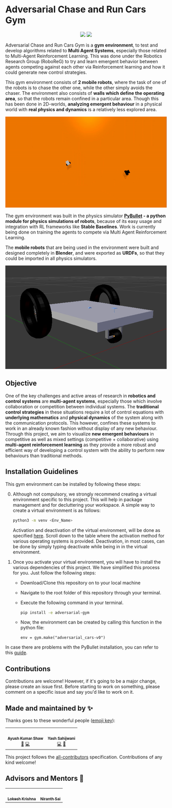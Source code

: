 # Adversarial Chase and Run Cars Gym 
<div align="center">
   <img src=https://img.shields.io/badge/version-0.0.1-red>
   <img src=https://img.shields.io/badge/license-MIT-brightgreen>
</div>

Adversarial Chase and Run Cars Gym is a **gym environment**, to test and develop algorithms related to **Multi Agent Systems**, especially those related to Multi-Agent Reinforcement Learning. This was done under the Robotics Research Group (RoboReG) to try and learn emergent behavior between agents competing against each other via Reinforcement learning and how it could generate new control strategies.

This gym environment consists of **2 mobile robots**, where the task of one of the robots is to chase the other one, while the other simply avoids the chaser. The environment also consists of **walls which define the operating area**, so that the robots remain confined in a particular area. Though this has been done in 2D-worlds, **analyzing emergent behaviour** in a physical world with **real physics and dynamics** is a relatively less explored area.

<p align="center">
   <img src="media/cars.gif">
</p>

The gym environment was built in the physics simulator **[PyBullet](https://pybullet.org/) - a python module for physics simulations of robots**, because of its easy usage and integration with RL frameworks like **Stable Baselines**. Work is currently being done on training the agents to compete via Multi Agent Reinforcement Learning.

The **mobile robots** that are being used in the environment were built and designed completely in **Blender**, and were exported as **URDFs**, so that they could be imported in all physics simulators.

<p align="center">
<img src="media/auto.png">
</p>

## Objective

One of the key challenges and active areas of research in **robotics and control systems** are **multi-agent systems**, especially those which involve collaboration or competition between individual systems. The **traditional control strategies** in these situations require a lot of control equations with **underlying mathematics** and **physical dynamics** of the system along with the communication protocols. This however, confines these systems to work in an already known fashion without display of any new behaviour. Through this project, we aim to visualize **new emergent behaviours** in competitive as well as mixed settings (competitive + collaborative) using **multi-agent reinforcement learning** as they provide a more robust and efficient way of developing a control system with the ability to perform new behaviours than traditional methods.

## Installation Guidelines

This gym environment can be installed by following these steps:

0. Although not compulsory, we strongly recommend creating a virtual environment specific to this project. This will help in package management and for decluttering your workspace. A simple way to create a virtual environment is as follows:

   ~~~bash
   python3 -m venv <Env_Name>
   ~~~

   Activation and deactivation of the virtual environment, will be done as specified [here](https://docs.python.org/3/library/venv.html). Scroll down to the table where the activation method for various operating systems is provided. Deactivation, in most cases, can be done by simply typing deactivate while being in in the virtual environment.

1. Once you activate your virtual environment, you will have to install the various dependencies of this project. We have simplified this process for you. Just follow the following steps:
   * Download/Clone this repository on to your local machine
   * Navigate to the root folder of this repository through your terminal.
   * Execute the following command in your terminal.

      ~~~bash
      pip install -e adversarial-gym
      ~~~
   * Now, the environment can be created by calling this function in the python file:
      ~~~
      env = gym.make("adversarial_cars-v0")
      ~~~

In case there are problems with the PyBullet installation, you can refer to this [guide](https://github.com/Robotics-Club-IIT-BHU/Robo-Summer-Camp-20/blob/master/Part1/Subpart%201/README.md).

## Contributions
Contributions are welcome! However, if it's going to be a major change, please create an issue first. Before starting to work on something, please comment on a specific issue and say you'd like to work on it.

## Made and maintained by ✨

Thanks goes to these wonderful people ([emoji key](https://allcontributors.org/docs/en/emoji-key)):

<!-- ALL-CONTRIBUTORS-LIST:START - Do not remove or modify this section -->
<!-- prettier-ignore-start -->
<!-- markdownlint-disable -->
<table>
  <tr>
    <td align="center"><a href="https://github.com/aksayushx"><img src="https://avatars2.githubusercontent.com/u/55887638?v=4?s=100" width="100px;" alt=""/><br /><sub><b>Ayush Kumar Shaw</b></sub></a><br /><a href="#ideas-aksayushx" title="Ideas, Planning, & Feedback">🤔</a> <a href="https://github.com/Robotics-Club-IIT-BHU/gym-adversarial-cars/commits?author=aksayushx" title="Code">💻</a></td>
     <td align="center"><a href="http://terabyte17.github.io"><img src="https://avatars3.githubusercontent.com/u/60649571?v=4?s=100" width="100px;" alt=""/><br /><sub><b>Yash Sahijwani</b></sub></a><br /><a href="https://github.com/Robotics-Club-IIT-BHU/gym-adversarial-cars/commits?author=Terabyte17" title="Code">💻</a> <a href="#ideas-Terabyte17" title="Ideas, Planning, & Feedback">🤔</a></td>
  </tr>
</table>

<!-- markdownlint-restore -->
<!-- prettier-ignore-end -->

<!-- ALL-CONTRIBUTORS-LIST:END -->

This project follows the [all-contributors](https://github.com/all-contributors/all-contributors) specification. Contributions of any kind welcome!

## Advisors and Mentors 🙌
<table>
   <td align="center">
      <a href="https://github.com/lok-i">
         <img src="https://avatars1.githubusercontent.com/u/54435909?s=460&u=29af076049dab351b2e43621e9a433919bf50fb1&v=43" width="100px;" alt=""/>
         <br />
         <sub>
            <b>Lokesh Krishna</b>
         </sub>
      </a>
      <br />
   </td>   
   <td align="center">
      <a href="https://github.com/NiranthS">
         <img src="https://avatars3.githubusercontent.com/u/44475481?s=400&v=4" width="100px;" alt=""/>
         <br />
         <sub>
            <b>Niranth Sai</b>
         </sub>
      </a>
      <br />
   </td>   
</table>

